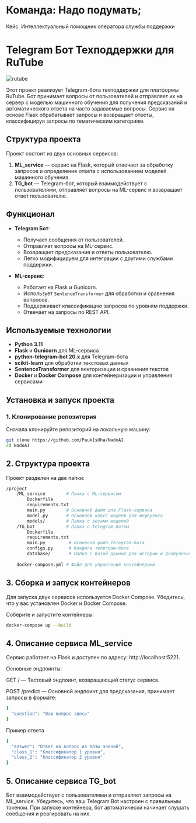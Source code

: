 # Команда: Надо подумать; 
Кейс: Интеллектуальный помощник оператора службы поддержки


# Telegram Бот Техподдержки для RuTube
![rutube](https://habrastorage.org/getpro/moikrug/uploads/company/100/004/548/2/logo/medium_aee8d387f1dd8d0ef2ea7380c4b3bb26.jpg)

Этот проект реализует Telegram-бота техподдержки для платформы RuTube. Бот принимает вопросы от пользователей и отправляет их на сервер с моделью машинного обучения для получения предсказаний и автоматического ответа на часто задаваемые вопросы. Сервис на основе Flask обрабатывает запросы и возвращает ответы, классифицируя запросы по тематическим категориям.

## Структура проекта

Проект состоит из двух основных сервисов:

1. **ML_service** — сервис на Flask, который отвечает за обработку запросов и определение ответа с использованием моделей машинного обучения.
2. **TG_bot** — Telegram-бот, который взаимодействует с пользователями, отправляет вопросы на ML-сервис и возвращает ответ пользователю.

## Функционал

- **Telegram Бот**:
  - Получает сообщения от пользователей.
  - Отправляет вопросы на ML-сервис.
  - Возвращает предсказания и ответы пользователю.
  - Легко модифицируем для интеграции с другими службами поддержки.

- **ML-сервис**:
  - Работает на Flask и Gunicorn.
  - Использует `SentenceTransformer` для обработки и сравнения вопросов.
  - Поддерживает классификацию запросов по уровням поддержки.
  - Отвечает на запросы по REST API.

## Используемые технологии

- **Python 3.11**
- **Flask** и **Gunicorn** для ML-сервиса
- **python-telegram-bot 20.x** для Telegram-бота
- **scikit-learn** для обработки текстовых данных
- **SentenceTransformer** для векторизации и сравнения текстов
- **Docker** и **Docker Compose** для контейнеризации и управления сервисами

## Установка и запуск проекта

### 1. Клонирование репозитория

Сначала клонируйте репозиторий на локальную машину:

```bash
git clone https://github.com/PaukIsUha/NadoAI
cd NadoAI
```


## 2. Структура проекта
Проект разделен на две папки:
```bash
/project
    /ML_service        # Папка с ML-сервисом
        Dockerfile
        requirements.txt
        main.py        # Основной файл для Flask-сервиса
        model.py       # Основной класс модели для инференса
        models/        # Папка с весами моделей
    /TG_bot            # Папка с Telegram-ботом
        Dockerfile
        requirements.txt
        main.py         # Основной файл Telegram-бота
        configs.py      # Конфиги телеграм-бота
        database/       # Папка с базой данных для истории и дообучения RL 
        
    docker-compose.yml # Файл для управления контейнерами
```

## 3. Сборка и запуск контейнеров
Для запуска двух сервисов используется Docker Compose. Убедитесь, что у вас установлен Docker и Docker Compose.

Соберите и запустите контейнеры:
```bash
docker-compose up --build
```

## 4. Описание сервиса ML_service
Сервис работает на Flask и доступен по адресу: http://localhost:5221.

Основные эндпоинты:

GET / — Тестовый эндпоинт, возвращающий статус сервиса.

POST /predict — Основной эндпоинт для предсказания, принимает запросы в формате:

```bash
{
  "question": "Ваш вопрос здесь"
}
```
Пример ответа
```bash
{
  "answer": "Ответ на вопрос из базы знаний",
  "class_1": "Классификатор 1 уровня",
  "class_2": "Классификатор 2 уровня"
}
```

## 5. Описание сервиса TG_bot
Бот взаимодействует с пользователями и отправляет запросы на ML_service.
Убедитесь, что ваш Telegram Bot настроен с правильным токеном.
При запуске контейнера, бот автоматически начинает слушать сообщения и реагировать на них.


